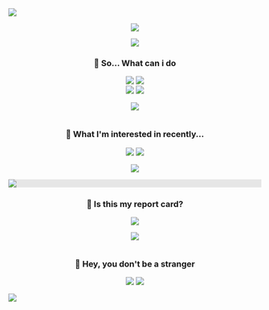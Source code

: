 
<img src="https://capsule-render.vercel.app/api?type=wave&color=EAC7C7&height=200&section=header&text=E%20L%20L%20E%20N&fontSize=90&fontColor=181823&animation=twinkling" />

<!--  -->
<p align="center">
  <img src="https://user-images.githubusercontent.com/54742523/220513654-797098a2-d11a-4ea1-b27d-e49ccbfa5632.png" />
</p>

<p align="center">
  <img src="https://i.giphy.com/media/l1AsRItQQJJJqshR6/giphy.webp" />
</p>

<h3 align="center">🤔 So... What can i do</h3>

<p align="center">
  <a href="https://reactjs.org" target="_blank"><img src="https://img.shields.io/badge/R e a c t-EAC7C7?style=for-the-badge&logo=React&logoColor=FFF"/></a>
  <a href="https://reactjs.org" target="_blank"><img src="https://img.shields.io/badge/N e x t . j s-A0C3D2?style=for-the-badge&logo=Next.js&logoColor=FFF"/></a>
    <br/>
  <a href="https://reactjs.org" target="_blank"><img src="https://img.shields.io/badge/J a v a s c r i p t-EAC7C7?style=for-the-badge&logo=JavaScript&logoColor=FFF"/></a>
  <a href="https://reactjs.org" target="_blank"><img src="https://img.shields.io/badge/T y p e s c r i p t-A0C3D2?style=for-the-badge&logo=TypeScript&logoColor=FFF"/></a>
</p>

  
<!--  -->
<p align="center">
  <img src="https://user-images.githubusercontent.com/54742523/220513654-797098a2-d11a-4ea1-b27d-e49ccbfa5632.png" />
</p>

<p align="center">
<img src="https://i.giphy.com/media/12uXi1GXBibALC/giphy.webp" onerror="this.onerror=null;this.src='https://i.giphy.com/12uXi1GXBibALC.gif';" alt="">
</p>

<h3 align="center">🤤 What I'm interested in recently...</h3>
<p align="center">
  <a href="https://reactjs.org" target="_blank"><img src="https://img.shields.io/badge/B a b y l o n . j s-EAC7C7?style=for-the-badge&logo=Bookalope&logoColor=FFF"/></a>
  <a href="https://reactjs.org" target="_blank"><img src="https://img.shields.io/badge/T h r e e . j s-A0C3D2?style=for-the-badge&logo=Three.js&logoColor=FFF"/></a>
</p>

<!--  -->
<p align="center">
<img src="https://user-images.githubusercontent.com/54742523/220513654-797098a2-d11a-4ea1-b27d-e49ccbfa5632.png" />
</p>

<p align="center">
<img style="display: block;-webkit-user-select: none;margin: auto;background-color: hsl(0, 0%, 90%);" src="https://media1.giphy.com/media/lKXEBR8m1jWso/giphy.gif?cid=ecf05e47qdeqopvq3nymyg27ica4ftd3v4itjud1hpf6tuyb&amp;rid=giphy.gif&amp;ct=g">
</p>

<h3 align="center">🫣 Is this my report card?</h3>
<p align="center">
  <picture>
    <source 
      srcset="https://github-readme-stats.vercel.app/api?username=leeellen&show_icons=true&theme=transparent&bg_color=181823&border_color=EAC7C7&title_color=EAC7C7&icon_color=EAC7C7&text_color=A0C3D2"
      media="(prefers-color-scheme: dark)"
    />
    <source
      srcset="https://github-readme-stats.vercel.app/api?username=leeellen&show_icons=true&theme=transparent&bg_color=181823&border_color=EAC7C7&title_color=EAC7C7&icon_color=EAC7C7&text_color=A0C3D2"
      media="(prefers-color-scheme: light), (prefers-color-scheme: no-preference)"
    />
    <img src="https://github-readme-stats.vercel.app/api?username=anuraghazra&show_icons=true" />
  </picture>
</p>

<!--  -->
<p align="center">
<img src="https://user-images.githubusercontent.com/54742523/220513654-797098a2-d11a-4ea1-b27d-e49ccbfa5632.png" />
</p>

<p align="center">
<img src="https://i.giphy.com/media/ZOln4JxCoZay4/giphy.webp" onerror="this.onerror=null;this.src='https://i.giphy.com/ZOln4JxCoZay4.gif';" alt="">
</p>

<h3 align="center">🫵 Hey, you don't be a stranger</h3>
<p align="center">
  <a href="https://rick-ford.tistory.com" target="_blank"><img src="https://img.shields.io/badge/B l o g-EAC7C7?style=for-the-badge&logo=BookStack&logoColor=FFF"/></a> 
  <a href="mailto:lee.ellen0814@gmail.com" target="_blank"><img src="https://img.shields.io/badge/C o n t a c t-A0C3D2?style=for-the-badge&logo=Minutemailer&logoColor=FFF"/></a>
</p>

<!--  -->
<img src="https://capsule-render.vercel.app/api?type=wave&color=EAC7C7&height=200&section=footer" />
